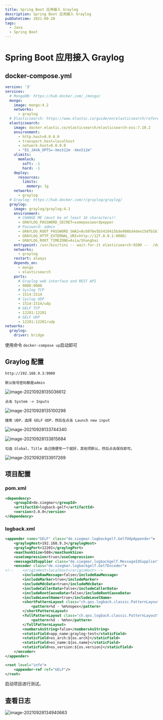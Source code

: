 ```yaml
---
title: Spring Boot 应用接入 Graylog
description: Spring Boot 应用接入 Graylog
pubDatetime: 2021-09-28
tags:
  - Java
  - Spring Boot
---
```


# Spring Boot 应用接入 Graylog


## docker-compose.yml

```yaml
version: '3'
services:
  # MongoDB: https://hub.docker.com/_/mongo/
  mongo:
    image: mongo:4.2
    networks:
      - graylog
  # Elasticsearch: https://www.elastic.co/guide/en/elasticsearch/reference/7.10/docker.html
  elasticsearch:
    image: docker.elastic.co/elasticsearch/elasticsearch-oss:7.10.2
    environment:
      - http.host=0.0.0.0
      - transport.host=localhost
      - network.host=0.0.0.0
      - "ES_JAVA_OPTS=-Xms512m -Xmx512m"
    ulimits:
      memlock:
        soft: -1
        hard: -1
    deploy:
      resources:
        limits:
          memory: 1g
    networks:
      - graylog
  # Graylog: https://hub.docker.com/r/graylog/graylog/
  graylog:
    image: graylog/graylog:4.1
    environment:
      # CHANGE ME (must be at least 16 characters)!
      - GRAYLOG_PASSWORD_SECRET=somepasswordpepper
      # Password: admin
      - GRAYLOG_ROOT_PASSWORD_SHA2=8c6976e5b5410415bde908bd4dee15dfb167a9c873fc4bb8a81f6f2ab448a918
      - GRAYLOG_HTTP_EXTERNAL_URI=http://127.0.0.1:9000/
      - GRAYLOG_ROOT_TIMEZONE=Asia/Shanghai
    entrypoint: /usr/bin/tini -- wait-for-it elasticsearch:9200 --  /docker-entrypoint.sh
    networks:
      - graylog
    restart: always
    depends_on:
      - mongo
      - elasticsearch
    ports:
      # Graylog web interface and REST API
      - 9000:9000
      # Syslog TCP
      - 1514:1514
      # Syslog UDP
      - 1514:1514/udp
      # GELF TCP
      - 12201:12201
      # GELF UDP
      - 12201:12201/udp
networks:
  graylog:
    driver: bridge
```

使用命令 `docker-compose up`启动即可



## Graylog 配置

`http://192.168.9.3:9000`

`默认账号密码都是admin`

![image-20210928135036612](https://cxhello.oss-cn-beijing.aliyuncs.com/image/image-20210928135036612.png)

`点击 System -> Inputs`

![image-20210928135100298](https://cxhello.oss-cn-beijing.aliyuncs.com/image/image-20210928135100298.png)

`搜索 UDP，选择 GELF UDP，然后在点击 Launch new input`

![image-20210928133744340](https://cxhello.oss-cn-beijing.aliyuncs.com/image/image-20210928133744340.png)

![image-20210928133815684](https://cxhello.oss-cn-beijing.aliyuncs.com/image/image-20210928133815684.png)

`勾选 Global，Title 自己随便写一个就好，其他项默认，然后点击保存即可。`

![image-20210928133917269](https://cxhello.oss-cn-beijing.aliyuncs.com/image/image-20210928133917269.png)



## 项目配置



### pom.xml

```xml
<dependency>
	<groupId>de.siegmar</groupId>
	<artifactId>logback-gelf</artifactId>
	<version>3.0.0</version>
</dependency>
```

### logback.xml

```xml
<appender name="GELF" class="de.siegmar.logbackgelf.GelfUdpAppender">
	<graylogHost>192.168.9.3</graylogHost>
	<graylogPort>12201</graylogPort>
	<maxChunkSize>508</maxChunkSize>
	<useCompression>true</useCompression>
	<messageIdSupplier class="de.siegmar.logbackgelf.MessageIdSupplier"/>
	<encoder class="de.siegmar.logbackgelf.GelfEncoder">
<!--    <originHost>localhost</originHost>-->
		<includeRawMessage>false</includeRawMessage>
		<includeMarker>true</includeMarker>
		<includeMdcData>true</includeMdcData>
		<includeCallerData>false</includeCallerData>
		<includeRootCauseData>false</includeRootCauseData>
		<includeLevelName>true</includeLevelName>
		<shortPatternLayout class="ch.qos.logback.classic.PatternLayout">
			<pattern>%d - %m%nopex</pattern>
		</shortPatternLayout>
		<fullPatternLayout class="ch.qos.logback.classic.PatternLayout">
			<pattern>%d - %m%n</pattern>
		</fullPatternLayout>
		<numbersAsString>false</numbersAsString>
		<staticField>app_name:graylog-test</staticField>
		<staticField>os_arch:${os.arch}</staticField>
		<staticField>os_name:${os.name}</staticField>
		<staticField>os_version:${os.version}</staticField>
	</encoder>
</appender>

<root level="info">
	<appender-ref ref="GELF"/>
</root>
```

启动项目进行测试。



## 查看日志

![image-20210928134940663](https://cxhello.oss-cn-beijing.aliyuncs.com/image/image-20210928134940663.png)